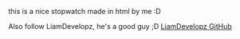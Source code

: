 this is a nice stopwatch made in html by me :D

Also follow LiamDevelopz, he's a good guy ;D
[LiamDevelopz GitHub](https://github.com/LiamDevelopz) 
